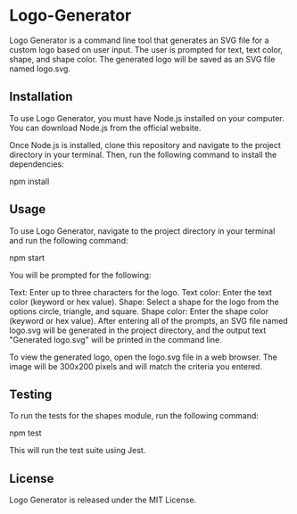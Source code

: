 # Logo-Generator
Logo Generator is a command line tool that generates an SVG file for a custom logo based on user input. The user is prompted for text, text color, shape, and shape color. The generated logo will be saved as an SVG file named logo.svg.

## Installation
To use Logo Generator, you must have Node.js installed on your computer. You can download Node.js from the official website.

Once Node.js is installed, clone this repository and navigate to the project directory in your terminal. Then, run the following command to install the dependencies:

npm install

## Usage
To use Logo Generator, navigate to the project directory in your terminal and run the following command:

npm start

You will be prompted for the following:

Text: Enter up to three characters for the logo.
Text color: Enter the text color (keyword or hex value).
Shape: Select a shape for the logo from the options circle, triangle, and square.
Shape color: Enter the shape color (keyword or hex value).
After entering all of the prompts, an SVG file named logo.svg will be generated in the project directory, and the output text "Generated logo.svg" will be printed in the command line.

To view the generated logo, open the logo.svg file in a web browser. The image will be 300x200 pixels and will match the criteria you entered.

## Testing
To run the tests for the shapes module, run the following command:

npm test

This will run the test suite using Jest.

## License
Logo Generator is released under the MIT License.